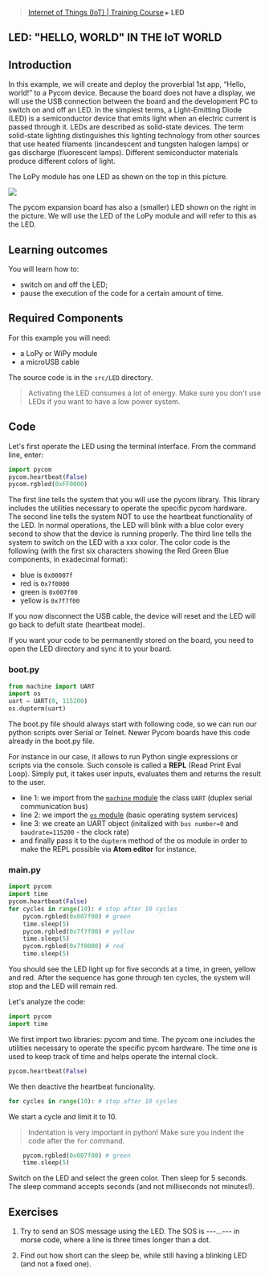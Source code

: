 > [Internet of Things (IoT) | Training Course](LED.md) ▸ **LED**

## LED: "HELLO, WORLD" IN THE IoT WORLD

## Introduction

In this example, we will create and deploy the proverbial 1st app, “Hello, world!” to a Pycom device. Because the board does not have a display, we will use the USB connection between the board and the development PC to switch on and off an LED. In the simplest terms, a Light-Emitting Diode (LED) is a semiconductor device that emits light when an electric current is passed through it. LEDs are described as solid-state devices. The term solid-state lighting distinguishes this lighting technology from other sources that use heated filaments (incandescent and tungsten halogen lamps) or gas discharge (fluorescent lamps). Different semiconductor materials produce different colors of light. 


The LoPy module has one LED as shown on the top in this picture.

![](http://i.imgur.com/K7lEu24.png)

The pycom expansion board has also a (smaller) LED shown on the right in the picture. We will use the LED of the LoPy module and will refer to this as the LED.


## Learning outcomes

You will learn how to:
* switch on and off the LED;
* pause the execution of the code for a certain amount of time.

## Required Components

For this example you will need:

* a LoPy or WiPy module
* a microUSB cable

The source code is in the `src/LED` directory.

> Activating the LED consumes a lot of energy. Make sure you don't use LEDs if you want to have a low power system.

## Code

Let's first operate the LED using the terminal interface. From the command line, enter:

```python
import pycom
pycom.heartbeat(False) 
pycom.rgbled(0xFF0000) 
```

The first line tells the system that you will use the pycom library. This library includes the utilities necessary to operate the specific pycom hardware.
The second line tells the system NOT to use the heartbeat functionality of the LED. In normal operations, the LED will blink with a blue color every second to show that the device is running properly.
The third line tells the system to switch on the LED with a xxx color. The color code is the following (with the first six characters showing the Red Green Blue components, in exadecimal format):

* blue is `0x00007f`
* red is `0x7f0000`
* green is `0x007f00`
* yellow is `0x7f7f00`

If you now disconnect the USB cable, the device will reset and the LED will go back to defult state (heartbeat mode).

If you want your code to be permanently stored on the board, you need to open the LED directory and sync it to your board.
### boot.py

```python
from machine import UART
import os
uart = UART(0, 115200)
os.dupterm(uart)
```
The boot.py file should always start with following code, so we can run our python scripts over Serial or Telnet. Newer Pycom boards have this code already in the boot.py file.

For instance in our case, it allows to run Python single expressions or scripts via the console. Such console is called a **REPL** (Read Print Eval Loop). Simply put, it takes user inputs, evaluates them and returns the result to the user.

* line 1: we import from the [`machine` module](https://docs.pycom.io/pycom_esp32/library/machine.html) the class `UART` (duplex serial communication bus)
* line 2: we import the [`os` module](https://docs.pycom.io/pycom_esp32/library/uos.html) (basic operating system services)
* line 3: we create an UART object (initalized with `bus number=0` and `baudrate=115200` - the clock rate)
* and finally pass it to the `dupterm` method of the os module in order to make the REPL possible via **Atom editor** for instance.

### main.py

```python
import pycom
import time
pycom.heartbeat(False)
for cycles in range(10): # stop after 10 cycles
    pycom.rgbled(0x007f00) # green
    time.sleep(5)
    pycom.rgbled(0x7f7f00) # yellow
    time.sleep(5)
    pycom.rgbled(0x7f0000) # red
    time.sleep(5)
```

You should see the LED light up for five seconds at a time, in green, yellow and red. After the sequence has gone through ten cycles, the system will stop and the LED will remain red.

Let's analyze the code:

```python
import pycom
import time
```

We first import two libraries: pycom and time. The pycom one includes the utilities necessary to operate the specific pycom hardware. The time one is used to keep track of time and helps operate the internal clock.

```python
pycom.heartbeat(False)
```

We then deactive the heartbeat funcionality.

```python
for cycles in range(10): # stop after 10 cycles
```

We start a cycle and limit it to 10.


> Indentation is very important in python! Make sure you indent the code after the `for` command.


```python
    pycom.rgbled(0x007f00) # green
    time.sleep(5)
```

Switch on the LED and select the green color. Then sleep for 5 seconds. The sleep command accepts seconds (and not milliseconds not minutes!).

## Exercises

1. Try to send an SOS message using the LED. The SOS is ---...--- in morse code, where a line is three times longer than a dot.

2. Find out how short can the sleep be, while still having a blinking LED (and not a fixed one).
